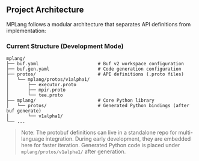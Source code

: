 ## Project Architecture

MPLang follows a modular architecture that separates API definitions from implementation:

### Current Structure (Development Mode)

```
mplang/
├── buf.yaml                      # Buf v2 workspace configuration
├── buf.gen.yaml                  # Code generation configuration
├── protos/                       # API definitions (.proto files)
│   └── mplang/protos/v1alpha1/
│       ├── executor.proto
│       ├── mpir.proto
│       └── tee.proto
├── mplang/                       # Core Python library
│   └── protos/                   # Generated Python bindings (after buf generate)
│       └── v1alpha1/
└── ...
```

> Note: The protobuf definitions can live in a standalone repo for multi-language integration.
> During early development, they are embedded here for faster iteration.
> Generated Python code is placed under `mplang/protos/v1alpha1/` after generation.
